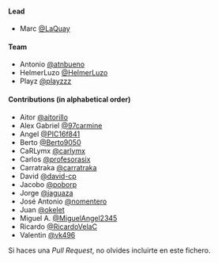 #### Lead
- Marc [@LaQuay](https://github.com/LaQuay)

#### Team
- Antonio [@atnbueno](https://github.com/atnbueno)
- HelmerLuzo [@HelmerLuzo](https://github.com/HelmerLuzo)
- Playz [@playzzz](https://github.com/playzzz)

#### Contributions (in alphabetical order)
- Aitor [@aitorillo](https://github.com/aitorillo)
- Alex Gabriel [@97carmine](https://github.com/97carmine)
- Angel [@PIC16f841](https://github.com/PIC16f841)
- Berto [@Berto9050](https://github.com/Berto9050)
- CaRLymx [@carlymx](https://github.com/carlymx)
- Carlos [@profesorasix](https://github.com/profesorasix)
- Carratraka [@carratraka](https://github.com/carratraka)
- David [@david-cp](https://github.com/David-cp)
- Jacobo [@poborp](https://github.com/poborp)
- Jorge [@jaguaza](https://github.com/jaguaza)
- José Antonio [@nomentero](https://github.com/nomenteros)
- Juan [@okelet](https://github.com/okelet)
- Miguel A. [@MiguelAngel2345](https://github.com/MiguelAngel2345)
- Ricardo [@RicardoVelaC](https://github.com/RicardoVelaC)
- Valentin [@vk496](https://github.com/vk496)

Si haces una *Pull Request*, no olvides incluirte en este fichero. 
